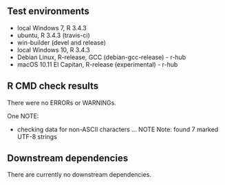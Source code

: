 ## Test environments

* local Windows 7, R 3.4.3
* ubuntu, R 3.4.3 (travis-ci)
* win-builder (devel and release)
* local Windows 10, R 3.4.3 
* Debian Linux, R-release, GCC (debian-gcc-release) - r-hub
* macOS 10.11 El Capitan, R-release (experimental) - r-hub


## R CMD check results

There were no ERRORs or WARNINGs.

One NOTE:
* checking data for non-ASCII characters ... NOTE
  Note: found 7 marked UTF-8 strings

## Downstream dependencies

There are currently no downstream dependencies.
